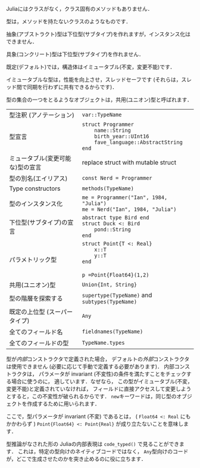 Juliaにはクラスがなく，クラス固有のメソッドもありません．

型は，メソッドを持たないクラスのようなものです．

抽象(アブストラクト)型は下位型(サブタイプ)を作れますが，インスタンス化はできません．

具象(コンクリート)型は下位型(サブタイプ)を作れません．

既定(デフォルト)では，構造体はイミュータブル(不変，変更不能)です．

イミュータブルな型は，性能を向上させ，スレッドセーフです (それらは，スレッド間で同期を行わずに共有できるからです)．


型の集合の一つをとるようなオブジェクトは，共用(ユニオン)型と呼ばれます．

|                          |                                                   |
| ------------------------ | ------------------------------------------------- |
| 型注釈 (アノテーション)      | `var::TypeName`                                   |
| 型宣言        | `struct Programmer`<br>`    name::String`<br>`    birth_year::UInt16`<br>`    fave_language::AbstractString`<br>`end` |
| ミュータブル(変更可能な)型の宣言 | replace struct with mutable struct                |
| 型の別名(エイリアス)         | `const Nerd = Programmer`                         |
| Type constructors        | `methods(TypeName)`                               |
| 型のインスタンス化    | `me = Programmer("Ian", 1984, "Julia")`<br>`me = Nerd("Ian", 1984, "Julia")` |
| 下位型(サブタイプ)の宣言  | `abstract type Bird end`<br>`struct Duck <: Bird`<br>`    pond::String`<br>`end` |
| パラメトリック型     | `struct Point{T <: Real}`<br>`    x::T`<br>`    y::T`<br>`end`<br><br>`p =Point{Float64}(1,2)`<br> |
| 共用(ユニオン)型   | `Union{Int, String}`                              |
| 型の階層を探索する | `supertype(TypeName)` and `subtypes(TypeName)`    |
| 既定の上位型 (スーパータイプ)   | `Any`                                             |
| 全てのフィールド名   | `fieldnames(TypeName)`                            |
| 全てのフィールドの型     | `TypeName.types`                                  |

型が*内部*コンストラクタで定義された場合，
デフォルトの*外部*コンストラクタは使用できません
 (必要に応じて手動で定義する必要があります)．
内部コンストラクタは，
パラメータが invariant (不変性)の条件を満たすことをチェックする場合に使うのに，
適しています．なぜなら，
この型がイミュータブル(不変，変更不能)と定義されていなければ，
フィールドに直接アクセスして変更しようとすると，この不変性が破られるからです．
`new`キーワードは，同じ型のオブジェクトを作成するために用いられます．

ここで，型パラメータが invariant (不変) であるとは，
( `Float64 <: Real` にもかかわらず )
`Point{Float64} <: Point{Real}` が成り立たないことを意味します．

型推論がなされた形の Juliaの内部表現は `code_typed()` で見ることができます．
これは，特定の型向けのネイティブコードではなく，
`Any`型向けのコードが，どこで生成させたのかを突き止めるのに役に立ちます．
